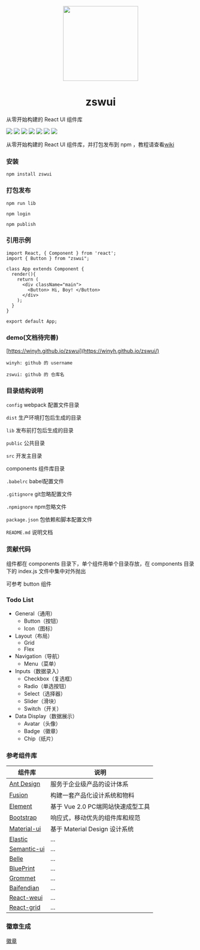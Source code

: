 <p align="center">
  <a href="https://winyh.github.io/zswui/">
    <img width="200" src="https://github.com/winyh/zswui/blob/master/public/snowman.svg">
  </a>
</p>

<h1 align="center">zswui</h1>

<p align="center">

从零开始构建的 React UI 组件库

![](https://img.shields.io/npm/l/zswui) ![](https://img.shields.io/npm/v/zswui) ![](https://img.shields.io/npm/dm/zswui) ![](https://img.shields.io/github/issues/winyh/zswui) ![](https://img.shields.io/github/languages/code-size/winyh/zswui) ![](https://img.shields.io/github/stars/winyh/zswui) ![](https://img.shields.io/github/last-commit/winyh/zswui)

</p>


从零开始构建的 React UI 组件库，并打包发布到 npm ，教程请查看[wiki](https://github.com/winyh/zswui/wiki)

### 安装
```
npm install zswui
```

### 打包发布

```
npm run lib

npm login

npm publish
```

### 引用示例
```
import React, { Component } from 'react';
import { Button } from "zswui";

class App extends Component {
  render(){
    return (
      <div className="main">
        <Button> Hi, Boy! </Button>
      </div>
    );
  }
}

export default App;
```

### demo(文档待完善)

[https://winyh.github.io/zswui](https://winyh.github.io/zswui/)

```
winyh: github 的 username

zswui: github 的 仓库名
```

### 目录结构说明
`config` webpack 配置文件目录

`dist` 生产环境打包后生成的目录

`lib` 发布前打包后生成的目录

`public` 公共目录

`src` 开发主目录

components 组件库目录

`.babelrc` babel配置文件

`.gitignore` git忽略配置文件

`.npmignore` npm忽略文件

`package.json` 包依赖和脚本配置文件

`README.md` 说明文档

### 贡献代码
组件都在 components 目录下，单个组件用单个目录存放，在 components 目录下的 index.js 文件中集中对外抛出

可参考 button 组件


### Todo List
* General（通用）
	* Button（按钮）
	* Icon（图标）
* Layout（布局）
	* Grid
	* Flex
* Navigation（导航）
	* Menu（菜单）
* Inputs（数据录入）
	* Checkbox（复选框）
	* Radio（单选按钮）
	* Select（选择器）
	* Slider（滑块）
	* Switch（开关）
* Data Display（数据展示）
	* Avatar（头像）
	* Badge（徽章）
	* Chip（纸片）


### 参考组件库

|  组件库   | 说明  |
|  ----  | ----  |
| [Ant Design](https://ant.design/index-cn)  | 服务于企业级产品的设计体系 |
| [Fusion](https://fusion.design/)  | 构建一套产品化设计系统和物料 |
| [Element](https://element.eleme.cn/2.0/#/zh-CN)  | 基于 Vue 2.0 PC端网站快速成型工具 |
| [Bootstrap](https://getbootstrap.com/)  | 响应式，移动优先的组件库和规范 |
| [Material-ui](https://material-ui.com/zh/) | 基于 Material Design 设计系统 |
| [Elastic](https://elastic.github.io/eui/#/)  | ... |
| [Semantic-ui](https://react.semantic-ui.com/)  | ... |
| [Belle](http://nikgraf.github.io/belle/#/?_k=niiywd)  | ... |
| [BluePrint](https://blueprintjs.com/)  | ... |
| [Grommet](https://v2.grommet.io/) | ... |
| [Baifendian](http://ui.baifendian.com/)  | ... |
| [React-weui](http://weui.github.io/react-weui/#/) | ... |
| [React-grid](https://github.com/STRML/react-grid-layout)  | ... |


### 徽章生成

[徽章](https://shields.io/)












